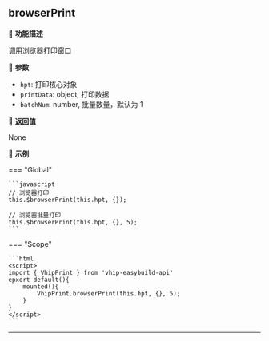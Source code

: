 ## browserPrint

:pencil: **功能描述** 

调用浏览器打印窗口

:seedling: **参数** 

- `hpt`: 打印核心对象
- `printData`: object, 打印数据
- `batchNum`: number, 批量数量，默认为 1

:fries: **返回值** 

None

:exploding_head: **示例** 

=== "Global"
	
	```javascript
	// 浏览器打印
	this.$browserPrint(this.hpt, {});
	
	// 浏览器批量打印
	this.$browserPrint(this.hpt, {}, 5);
	```

=== "Scope"

	```html
	<script>
	import { VhipPrint } from 'vhip-easybuild-api'
	epxort default(){
		mounted(){
			VhipPrint.browserPrint(this.hpt, {}, 5);
		}
	}
	</script>
	```

---

